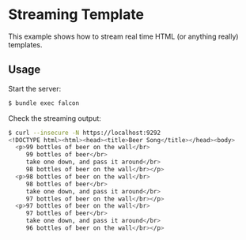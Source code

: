 # Streaming Template

This example shows how to stream real time HTML (or anything really) templates.

## Usage

Start the server:

``` bash
$ bundle exec falcon
```

Check the streaming output:

``` bash
$ curl --insecure -N https://localhost:9292
<!DOCTYPE html><html><head><title>Beer Song</title></head><body>
  <p>99 bottles of beer on the wall</br>
     99 bottles of beer</br>
     take one down, and pass it around</br>
     98 bottles of beer on the wall</br></p>
  <p>98 bottles of beer on the wall</br>
     98 bottles of beer</br>
     take one down, and pass it around</br>
     97 bottles of beer on the wall</br></p>
  <p>97 bottles of beer on the wall</br>
     97 bottles of beer</br>
     take one down, and pass it around</br>
     96 bottles of beer on the wall</br></p>
```

